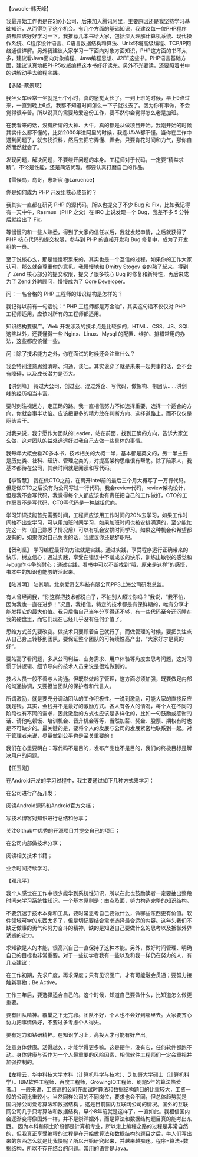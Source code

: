 【swoole-韩天峰】



我最开始工作也是在2家小公司，后来加入腾讯阿里，主要原因还是我坚持学习基础知识，从而得到了这个机会。有几个方面的基础知识，我建议每一位PHP程序员都应该好好学习一下。我推荐几本书给大家，包括深入理解计算机系统、现代操作系统、C程序设计语言、C语言数据结构和算法、Unix环境高级编程、TCP/IP网络通信详解。另外我建议大家学习一下面向对象方面知识，PHP这方面的书不太多，建议看Java面向对象编程、Java编程思想、J2EE这些书。PHP语言基础方面，建议认真地把PHP5权威编程这本书好好读完。另外不光要读，还要照着书中的讲解动手去编程实践。

【多隆-蔡景现】


我坐火车经常一坐就是七个小时，真的感觉太长了。一到上班的时候，早上9点过来，一直到晚上6点，我都不知道时间怎么一下子就过去了。因为你有事做，不会觉得很辛苦。所以说真的需要热爱这份工作，要不然你会觉得怎么老是加班。

在我看来的话，没有所谓的大神、大牛，真的都是从做项目开始。我刚开始的时候其实什么都不懂的，比如2000年进阿里的时候，我连JAVA都不懂。当你在工作中遇到问题了，就去找资料，然后去把它弄懂、弄会。只要肯花时间和力气，那你自然而然就会了。

发现问题，解决问题，不要绕开问题的本身。工程师对于代码，一定要“精益求精”，不论是性能，还是简洁优雅，都要认真打磨自己的作品。

【雪候鸟，鸟哥，惠新宸 @Laruence】

你是如何成为 PHP 开发组核心成员的？

我其实一直都在研究 PHP 的源代码，所以也提交了不少 Bug 和 Fix，比如我记得有一天中午，Rasmus（PHP 之父）在 IRC 上说发现一个 Bug，我差不多 5 分钟后就给出了 Fix。

等慢慢的和一些人熟悉，得到了大家的信任以后，我就发起申请，之后就获得了 PHP 核心代码的提交权限，参与到 PHP 的直接开发和 Bug 修复中，成为了开发组的一员。

至于说核心么，那是慢慢积累来的，其实也是一个互信的过程。如果你的工作大家认可，那么就会尊重你的意见。我慢慢地和 Dmitry Stogov 变的熟了起来，得到了 Zend 核心部分的提交权限，提交了很多核心 Bug 的修复和新特性，再后来成为了 Zend 外聘顾问，慢慢成为了 Core Developer。

问：一名合格的 PHP 工程师的知识结构是怎样的？

我记得以前有一句话说：“ PHP 工程师都是万金油”，其实这句话不仅仅对 PHP 工程师适用，应该对所有的工程师都适用。

知识结构要很广。Web 开发涉及的技术点是比较多的，HTML、CSS、JS、SQL 这些以外，还要懂得一些 Nginx、Linux、Mysql 的配置、维护、排错常用的办法，这些都应该懂一些。

问：除了技术能力之外，你在面试的时候还会注重什么？

我会特别注意思维清晰、沟通、谈吐。其实说穿了就是未来一起共事的话，会不会有障碍，以及成长潜力是否大。

【洪剑峰】
待过大公司、创过业、混过外企、写代码、做架构、带团队……洪剑峰的经历相当丰富。

要时刻注视远方，走正确的路。我一直相信努力不如选择重要，选择一个适合的方向，你就会事半功倍。应该把更多的精力放在判断方向、选择道路上，而不仅仅是闷头苦干。

对我来说，我宁愿作为团队的Leader，站在前面，找到正确的方向，告诉大家怎么做，这对团队的益处远远好过我自己去做一些具体的事情。

我每年大概会看20多本书，技术相关的大概一半，基本都是英文的，另一半主要是历史类、社科、经济、管理之类的，对提高架构思维很有帮助。除了陪家人，我基本都待在公司，其余时间就是阅读和写代码。

【李智慧】
我在做CTO之前，在离开Intel前的最后三个月大概写了一万行代码。但是做CTO之后没有为公司写过一行代码，我会review代码，review架构设计，但是我不会写代码，我觉得每个人都应该也有责任把自己的工作做好，CTO的工作职责不是写代码，CTO写代码是一种越俎代庖。

学习知识技能首先需要时间，工程师应该用工作时间的20%去学习，如果工作时间抽不出空学习，可以用加班时间学习，如果加班时间也被安排满满的，至少能忙完这一阵（自己熟悉了情况后）可以有机会安排时间学习。如果这种机会和希望都没有的，如果你对自己负责的话，我建议你还是辞职吧。

【贺利坚】
学习编程最好的方法就是实践。通过实践，享受程序运行正确带来的快乐，树立信心；通过实践，享受在错误中不断成长的快乐，训练出敏锐的感觉和与bug作斗争的耐心；通过实践，看书中可以不断找到“哦，原来是这样”的感悟，书本中的知识也能够鲜活起来。

【陆其明】
陆其明，北京爱奇艺科技有限公司PPS上海公司研发总监。

有人曾经问我，“你这样把技术都说白了，不怕别人超过你吗？”我说，“我不怕，因为我也一直在进步！”况且，我相信，特定的技术都是有保鲜期的，唯有分享才能发挥它的最大价值。我只后悔自己当年分享得还不够，有一些代码至今还沉睡在我的硬盘里，而它们现在已经几乎没有任何价值了。

思维方式首先要改变。做技术只要顾着自己就行了，而做管理的时候，要把关注点从自己身上转移到团队，要保证整个团队的可持续性高产出，“大家好才是真的好”。

要站高了看问题，多从公司利益、业务需求、用户体验等角度去思考问题，这对习惯于讲逻辑、细节导向的技术人员来说是很难做到的。

技术人员一般不善与人沟通。但既然做起了管理，这方面必须加强，既要做足内部的沟通协调，又要担当团队的保护者和代言人。

所谓激励，就是要充分调动团队的工作积极性。一说到激励，可能大家的直接反应就是钱。其实，金钱并不是最好的激励方式。各人有各人的情况，每个人在不同的阶段也有不同的需求，因此激励的方式也应该是多样化的，比如一句鼓励或感谢的话、请他吃顿饭、培训机会、晋升机会等等，当然加薪、奖金、股票、期权有时也是不可缺少的。最关键的是，要将个人的发展与公司的发展紧密地联系到一起。对于管理者来说，尽量做到公平也是至关重要的！

我们在心里要明白：写代码不是目的，发布产品也不是目的，我们的终极目标是解决用户的问题。

【任玉刚】

在Android开发的学习过程中，我主要通过如下几种方式来学习：

在公司进行产品开发；

阅读Android源码和Android官方文档；

写技术博客对知识进行总结和分享；

关注Github中优秀的开源项目并提交自己的项目；

在公司内部做技术分享；

阅读相关技术书籍；

业余时间持续学习。

【邓凡平】

我个人感觉在工作中很少能学到系统性知识，所以在此也鼓励读者一定要抽出整段时间来学习系统性知识。一个基本原则是：由点及面，努力构造完整的知识结构。

不要沉迷于技术本身和工具，要时常思考自己要做什么，做哪些东西更有价值。软件领域可学的东西太多了，但是切记要结合需求选择最合适的内容。这年头我们不缺乏做事的勇气和努力奋斗的精神，缺的是知道自己要做什么的思考以及抵御外界诱惑的定力。

求知欲是人的本能，很高兴自己一直保持了这种本能。另外，做好时间管理、明确自己的目标也非常重要。对于一些初学者我有一些以及和我一样仍在努力的人，有几点建议：

在工作初期，先求广度，再求深度；只有见识面广，才有可能融会贯通；要努力接触新事物；Be Active。

工作三年后，要选择适合自己的。这个时候，知道自己要做什么，比知道怎么做更重要。

要有团队精神。覆巢之下无完卵。团队不好，个人也不会好到哪里去。大家要齐心协力把事情做好，不要过多考虑个人得失。

要有定力和钻研精神。在知识学习上，高投入才可能有好产出。

注意身体健康。活得越久，才能学得更多嘛。这是硬件，没有它，任何软件都跑不动。身体健康与否作为一个人最重要的风险因素，相信软件工程师们一定会重视并加强控制的。

【左程云，华中科技大学本科（计算机科学与技术）、芝加哥大学硕士（计算机科学）。IBM软件工程师，百度工程师，GrowingIO工程师、刷题5年的算法热爱者。】
一般来讲，工资高的公司在面试时算法和数据结构题目的比重较大，工资一般的公司比重较小。当然同样公司的不同岗位，要求也会不同，但总体趋势就是 国内好公司爱考算法和数据结构 。这是目前国内互联网公司的情况。国外的互联网公司几乎只考算法和数据结构，早个8年前就是这样了，一直如此。我相信国内会逐渐变得像国外一样，并不是崇洋媚外，而是算法和数据结构题目真的能考出东西。
因为本科和硕士阶段都是计算机专业，所以走上编程之路的过程是非常自然的，但我真正享受编程的过程是在开始做算法和数据结构的题目之后，牛人们写出来的东西怎么就是比我快呢？所以开始研究起来，并越来越痴迷。程序=算法+数据结构，所以不存在结合的问题。常用的语言是Java。

